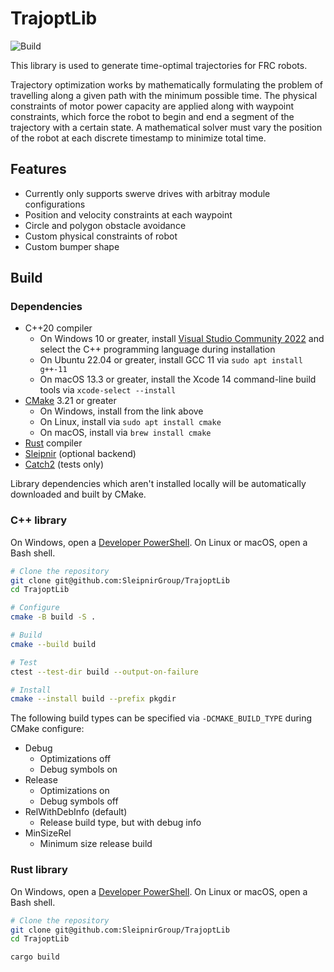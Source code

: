 # TrajoptLib

![Build](https://github.com/SleipnirGroup/Choreo/actions/workflows/trajoptlib-cpp.yml/badge.svg)

This library is used to generate time-optimal trajectories for FRC robots.

Trajectory optimization works by mathematically formulating the problem of travelling along a given path with the minimum possible time. The physical constraints of motor power capacity are applied along with waypoint constraints, which force the robot to begin and end a segment of the trajectory with a certain state. A mathematical solver must vary the position of the robot at each discrete timestamp to minimize total time.

## Features

* Currently only supports swerve drives with arbitray module configurations
* Position and velocity constraints at each waypoint
* Circle and polygon obstacle avoidance
* Custom physical constraints of robot
* Custom bumper shape

## Build

### Dependencies

* C++20 compiler
  * On Windows 10 or greater, install [Visual Studio Community 2022](https://visualstudio.microsoft.com/vs/community/) and select the C++ programming language during installation
  * On Ubuntu 22.04 or greater, install GCC 11 via `sudo apt install g++-11`
  * On macOS 13.3 or greater, install the Xcode 14 command-line build tools via `xcode-select --install`
* [CMake](https://cmake.org/download/) 3.21 or greater
  * On Windows, install from the link above
  * On Linux, install via `sudo apt install cmake`
  * On macOS, install via `brew install cmake`
* [Rust](https://www.rust-lang.org/) compiler
* [Sleipnir](https://github.com/SleipnirGroup/Sleipnir) (optional backend)
* [Catch2](https://github.com/catchorg/Catch2) (tests only)

Library dependencies which aren't installed locally will be automatically downloaded and built by CMake.

### C++ library

On Windows, open a [Developer PowerShell](https://learn.microsoft.com/en-us/visualstudio/ide/reference/command-prompt-powershell?view=vs-2022). On Linux or macOS, open a Bash shell.

```bash
# Clone the repository
git clone git@github.com:SleipnirGroup/TrajoptLib
cd TrajoptLib

# Configure
cmake -B build -S .

# Build
cmake --build build

# Test
ctest --test-dir build --output-on-failure

# Install
cmake --install build --prefix pkgdir
```

The following build types can be specified via `-DCMAKE_BUILD_TYPE` during CMake configure:

* Debug
  * Optimizations off
  * Debug symbols on
* Release
  * Optimizations on
  * Debug symbols off
* RelWithDebInfo (default)
  * Release build type, but with debug info
* MinSizeRel
  * Minimum size release build

### Rust library

On Windows, open a [Developer PowerShell](https://learn.microsoft.com/en-us/visualstudio/ide/reference/command-prompt-powershell?view=vs-2022). On Linux or macOS, open a Bash shell.

```bash
# Clone the repository
git clone git@github.com:SleipnirGroup/TrajoptLib
cd TrajoptLib

cargo build
```
